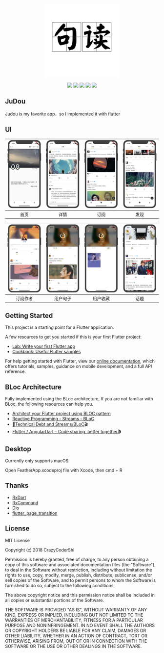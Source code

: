 <p align="center">
    <img alt="gank.io" src="https://github.com/CrazyCoderShi/judou/blob/master/assets/judou.png" width="240">
</p>
<p align="center">
  <img src="https://img.shields.io/badge/build-passing-52C434.svg">
  <img src="https://img.shields.io/badge/version-1.0.0-52C434.svg">
  <img src="https://img.shields.io/badge/flutterSdk-1.0.0-red.svg">
  <img src="https://img.shields.io/badge/language-dart2-blue.svg">
  <img src="https://img.shields.io/badge/license-MIT-orange.svg">
</p>

## JuDou

Judou is my favorite app，so I implemented it with flutter

## UI

| ![1](https://github.com/CrazyCoderShi/judou/blob/master/assets/index_page.jpg) | ![2](https://github.com/CrazyCoderShi/judou/blob/master/assets/detail_page.jpg) | ![3](https://github.com/CrazyCoderShi/judou/blob/master/assets/discovery_subscribe.jpg) | ![4](https://github.com/CrazyCoderShi/judou/blob/master/assets/discovery_dis.jpg) |
| :--: | :--: | :--: | :--: |
| 首页 | 详情 | 订阅 | 发现 |

| ![1](https://github.com/CrazyCoderShi/judou/blob/master/assets/author_sub.jpg) | ![2](https://github.com/CrazyCoderShi/judou/blob/master/assets/user_sentences.jpg) | ![3](https://github.com/CrazyCoderShi/judou/blob/master/assets/user_collections.jpg) | ![4](https://github.com/CrazyCoderShi/judou/blob/master/assets/topics.jpg) |
| :--: | :--: | :--: | :--: |
| 订阅作者 | 用户句子 | 用户收藏 | 话题 |

## Getting Started

This project is a starting point for a Flutter application.

A few resources to get you started if this is your first Flutter project:

- [Lab: Write your first Flutter app](https://flutter.io/docs/get-started/codelab)
- [Cookbook: Useful Flutter samples](https://flutter.io/docs/cookbook)

For help getting started with Flutter, view our
[online documentation](https://flutter.io/docs), which offers tutorials,
samples, guidance on mobile development, and a full API reference.

## BLoc Architecture

Fully implemented using the BLoc architecture,
If you are not familiar with BLoc, the following resources can help you.

- [Architect your Flutter project using BLOC pattern](https://medium.com/flutterpub/architecting-your-flutter-project-bd04e144a8f1)
- [Reactive Programming - Streams - BLoC](https://www.didierboelens.com/2018/08/reactive-programming---streams---bloc/)
- [Technical Debt and Streams/BLoC](https://www.youtube.com/watch?v=fahC3ky_zW0)🎬
- [Flutter / AngularDart – Code sharing, better together](https://www.youtube.com/watch?v=PLHln7wHgPE)🎬

## Desktop

Currently only supports macOS

Open FeatherApp.xcodeproj file with Xcode, then cmd + R

## Thanks

- [RxDart](https://github.com/ReactiveX/rxdart)
- [RxCommand](https://github.com/fluttercommunity/rx_command)
- [Dio](https://github.com/flutterchina/dio)
- [flutter_page_transition](https://github.com/kalismeras61/flutter_page_transition)

## License

MIT License

Copyright (c) 2018 CrazyCoderShi

Permission is hereby granted, free of charge, to any person obtaining a copy
of this software and associated documentation files (the "Software"), to deal
in the Software without restriction, including without limitation the rights
to use, copy, modify, merge, publish, distribute, sublicense, and/or sell
copies of the Software, and to permit persons to whom the Software is
furnished to do so, subject to the following conditions:

The above copyright notice and this permission notice shall be included in all
copies or substantial portions of the Software.

THE SOFTWARE IS PROVIDED "AS IS", WITHOUT WARRANTY OF ANY KIND, EXPRESS OR
IMPLIED, INCLUDING BUT NOT LIMITED TO THE WARRANTIES OF MERCHANTABILITY,
FITNESS FOR A PARTICULAR PURPOSE AND NONINFRINGEMENT. IN NO EVENT SHALL THE
AUTHORS OR COPYRIGHT HOLDERS BE LIABLE FOR ANY CLAIM, DAMAGES OR OTHER
LIABILITY, WHETHER IN AN ACTION OF CONTRACT, TORT OR OTHERWISE, ARISING FROM,
OUT OF OR IN CONNECTION WITH THE SOFTWARE OR THE USE OR OTHER DEALINGS IN THE
SOFTWARE.
